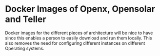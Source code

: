 # Docker Images of Openx, Opensolar and Teller

Docker images for the different pieces of architecture will be nice to have since this enables a person to easily download and run them locally. This also removes the need for configuring different instances on different Operating systems.

